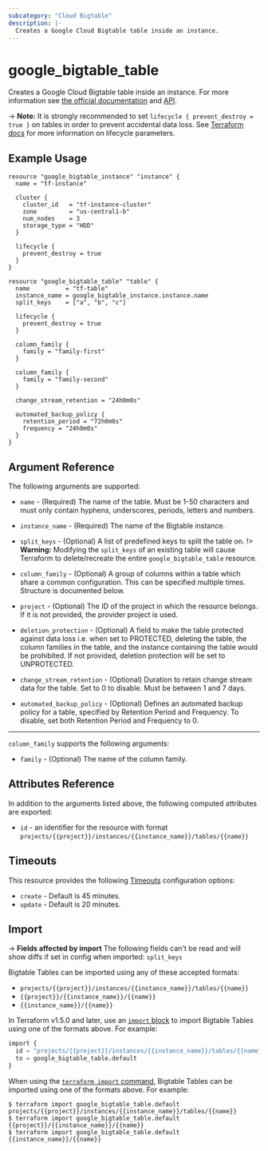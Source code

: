 ```yaml
---
subcategory: "Cloud Bigtable"
description: |-
  Creates a Google Cloud Bigtable table inside an instance.
---
```


# google_bigtable_table

Creates a Google Cloud Bigtable table inside an instance. For more information see
[the official documentation](https://cloud.google.com/bigtable/) and
[API](https://cloud.google.com/bigtable/docs/go/reference).

-> **Note:** It is strongly recommended to set `lifecycle { prevent_destroy = true }`
on tables in order to prevent accidental data loss. See
[Terraform docs](https://www.terraform.io/docs/configuration/resources.html#prevent_destroy)
for more information on lifecycle parameters.


## Example Usage

```hcl
resource "google_bigtable_instance" "instance" {
  name = "tf-instance"

  cluster {
    cluster_id   = "tf-instance-cluster"
    zone         = "us-central1-b"
    num_nodes    = 3
    storage_type = "HDD"
  }

  lifecycle {
    prevent_destroy = true
  }
}

resource "google_bigtable_table" "table" {
  name          = "tf-table"
  instance_name = google_bigtable_instance.instance.name
  split_keys    = ["a", "b", "c"]

  lifecycle {
    prevent_destroy = true
  }

  column_family {
    family = "family-first"
  }

  column_family {
    family = "family-second"
  }

  change_stream_retention = "24h0m0s"

  automated_backup_policy {
    retention_period = "72h0m0s"
    frequency = "24h0m0s"
  }
}
```

## Argument Reference

The following arguments are supported:

* `name` - (Required) The name of the table. Must be 1-50 characters and must only contain hyphens, underscores, periods, letters and numbers.

* `instance_name` - (Required) The name of the Bigtable instance.

* `split_keys` - (Optional) A list of predefined keys to split the table on.
!> **Warning:** Modifying the `split_keys` of an existing table will cause Terraform
to delete/recreate the entire `google_bigtable_table` resource.

* `column_family` - (Optional) A group of columns within a table which share a common configuration. This can be specified multiple times. Structure is documented below.

* `project` - (Optional) The ID of the project in which the resource belongs. If it
    is not provided, the provider project is used.

* `deletion_protection` - (Optional) A field to make the table protected against data loss i.e. when set to PROTECTED, deleting the table, the column families in the table, and the instance containing the table would be prohibited. If not provided, deletion protection will be set to UNPROTECTED.

* `change_stream_retention` - (Optional) Duration to retain change stream data for the table. Set to 0 to disable. Must be between 1 and 7 days.

* `automated_backup_policy` - (Optional) Defines an automated backup policy for a table, specified by Retention Period and Frequency. To disable, set both Retention Period and Frequency to 0.

-----

`column_family` supports the following arguments:

* `family` - (Optional) The name of the column family.

## Attributes Reference

In addition to the arguments listed above, the following computed attributes are
exported:

* `id` - an identifier for the resource with format `projects/{{project}}/instances/{{instance_name}}/tables/{{name}}`

## Timeouts

This resource provides the following
[Timeouts](https://developer.hashicorp.com/terraform/plugin/sdkv2/resources/retries-and-customizable-timeouts) configuration options:

- `create` - Default is 45 minutes.
- `update` - Default is 20 minutes.

## Import

-> **Fields affected by import** The following fields can't be read and will show diffs if set in config when imported: `split_keys`

Bigtable Tables can be imported using any of these accepted formats:

* `projects/{{project}}/instances/{{instance_name}}/tables/{{name}}`
* `{{project}}/{{instance_name}}/{{name}}`
* `{{instance_name}}/{{name}}`

In Terraform v1.5.0 and later, use an [`import` block](https://developer.hashicorp.com/terraform/language/import) to import Bigtable Tables using one of the formats above. For example:

```tf
import {
  id = "projects/{{project}}/instances/{{instance_name}}/tables/{{name}}"
  to = google_bigtable_table.default
}
```

When using the [`terraform import` command](https://developer.hashicorp.com/terraform/cli/commands/import), Bigtable Tables can be imported using one of the formats above. For example:

```
$ terraform import google_bigtable_table.default projects/{{project}}/instances/{{instance_name}}/tables/{{name}}
$ terraform import google_bigtable_table.default {{project}}/{{instance_name}}/{{name}}
$ terraform import google_bigtable_table.default {{instance_name}}/{{name}}
```


